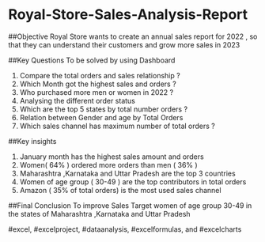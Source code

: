 # Royal-Store-Sales-Analysis-Report

##Objective
Royal Store wants to create an annual sales report for 2022 , so that they can understand their customers and grow more sales in 2023

##Key Questions To be solved by using Dashboard
1)	Compare the total orders and sales relationship ?
2)	Which Month got the highest sales and orders ?
3)	Who purchased more men or women in 2022 ?
4)	Analysing the different order status
5)	Which are the top 5 states by total number orders ?
6)	Relation between Gender and age by Total Orders
7)	Which sales channel has maximum number of total orders ?
   
##Key  insights 
1)	January month has the highest sales amount and orders
2)	Women( 64% ) ordered more orders than men ( 36% )
3)	Maharashtra ,Karnataka and Uttar Pradesh are the top 3 countries 
4)	Women of age group ( 30-49 ) are the top contributors in total orders
5)	Amazon ( 35% of total orders) is the most used sales channel
   
##Final Conclusion To improve Sales
Target women of age group 30-49 in the states of Maharashtra ,Karnataka and Uttar Pradesh

#excel, #excelproject, #dataanalysis, #excelformulas, and #excelcharts

